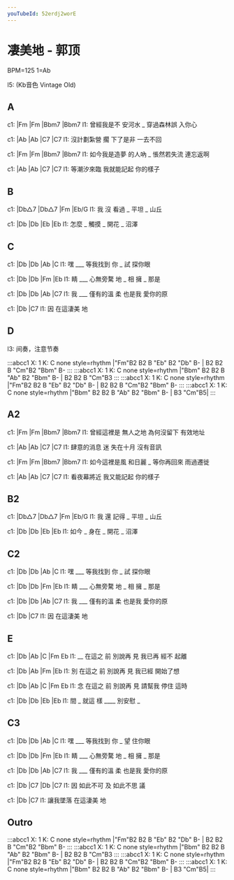 ```yaml
---
youTubeId: 52erdj2worE
---
```


# 凄美地 - 郭顶

BPM=125 1=Ab

l5: (Kb音色 Vintage Old)

## A

c1: |Fm         |Fm      |Bbm7       |Bbm7
l1:   曾經我是不 安河水 _  穿過森林誤 入你心

c1: |Ab           |Ab      |C7      |C7
l1:  沒計劃紮營 擱 下了是非 一去不回

c1: |Fm           |Fm      |Bbm7       |Bbm7
l1:   如今我是造夢 的人吶 _  悵然若失流 連忘返啊

c1: |Ab        |Ab        |C7      |C7
l1:  等潮汐來臨 我就能記起 你的樣子

## B

c1: |Db△7  |Db△7  |Fm    |Eb/G
l1:  我 沒  看過 _ 平坦 _ 山丘

c1: |Db    |Db    |Eb    |Eb
l1:  怎麼 _ 觸摸 _ 開花 _ 沼澤

## C

c1: |Db      |Db      |Ab     |C
l1:  嘿 ___   等我找到 你 _ 試 探你眼

c1: |Db      |Db       |Fm     |Eb
l1:  睛 ___   心無旁騖  地 _ 相  擁 _ 那是

c1: |Db    |Db      |Ab       |C7
l1:  我 ___ 僅有的溫 柔 也是我 愛你的原

c1: |Db          |C7
l1:  因  在這淒美 地

## D

l3: 间奏，注意节奏

:::abcc1
X: 1
K: C none style=rhythm
|"Fm"B2 B2 B "Eb" B2 "Db" B- | B2 B2 B "Cm"B2 "Bbm" B-
:::
:::abcc1
X: 1
K: C none style=rhythm
|"Bbm" B2 B2 B "Ab" B2 "Bbm" B- | B2 B2 B "Cm"B3
:::
:::abcc1
X: 1
K: C none style=rhythm
|"Fm"B2 B2 B "Eb" B2 "Db" B- | B2 B2 B "Cm"B2 "Bbm" B-
:::
:::abcc1
X: 1
K: C none style=rhythm
|"Bbm" B2 B2 B "Ab" B2 "Bbm" B- | B3 "Cm"B5|
:::

## A2

c1: |Fm         |Fm      |Bbm7       |Bbm7
l1:   曾經這裡是 無人之地  為何沒留下 有效地址

c1: |Ab           |Ab      |C7      |C7
l1:  肆意的消息 迷 失在十月 沒有音訊

c1: |Fm           |Fm      |Bbm7       |Bbm7
l1:   如今這裡是風 和日麗 _  等你再回來 雨過遷徙

c1: |Ab        |Ab        |C7      |C7
l1:  看夜幕將近 我又能記起 你的樣子

## B2

c1: |Db△7  |Db△7  |Fm    |Eb/G
l1:  我 還  記得 _ 平坦 _ 山丘

c1: |Db    |Db    |Eb    |Eb
l1:  如今 _ 身在 _ 開花 _ 沼澤

## C2

c1: |Db      |Db      |Ab     |C
l1:  嘿 ___   等我找到 你 _ 試 探你眼

c1: |Db      |Db       |Fm     |Eb
l1:  睛 ___   心無旁騖  地 _ 相  擁 _ 那是

c1: |Db    |Db      |Ab       |C7
l1:  我 ___ 僅有的溫 柔 也是我 愛你的原

c1: |Db          |C7
l1:  因  在這淒美 地

## E

c1: |Db       |Ab       |C        |Fm   Eb
l1:  __ 在這之 前 別說再 見 我已再 經不 起離

c1: |Db       |Ab       |Fm       |Eb
l1:  別 在這之 前 別說再 見 我已經 開始了想

c1: |Db       |Ab       |C        |Fm   Eb
l1:  念 在這之 前 別說再 見 請幫我 停住 這時

c1: |Db       |Db     |Eb       |Eb
l1:  間 _ 就這 樣 ____  別安慰 _

## C3

c1: |Db      |Db      |Ab     |C
l1:  嘿 ___   等我找到 你 _ 望 住你眼

c1: |Db      |Db       |Fm     |Eb
l1:  睛 ___   心無旁騖  地 _ 相  擁 _ 那是

c1: |Db    |Db      |Ab       |C7
l1:  我 ___ 僅有的溫 柔 也是我 愛你的原

c1: |Db          |C7    |Db       |C7
l1:  因  如此不可 及      如此不思 議

c1: |Db        |C7
l1:    讓我墜落 在這淒美 地

## Outro

:::abcc1
X: 1
K: C none style=rhythm
|"Fm"B2 B2 B "Eb" B2 "Db" B- | B2 B2 B "Cm"B2 "Bbm" B-
:::
:::abcc1
X: 1
K: C none style=rhythm
|"Bbm" B2 B2 B "Ab" B2 "Bbm" B- | B2 B2 B "Cm"B3
:::
:::abcc1
X: 1
K: C none style=rhythm
|"Fm"B2 B2 B "Eb" B2 "Db" B- | B2 B2 B "Cm"B2 "Bbm" B-
:::
:::abcc1
X: 1
K: C none style=rhythm
|"Bbm" B2 B2 B "Ab" B2 "Bbm" B- | B3 "Cm"B5|
:::
